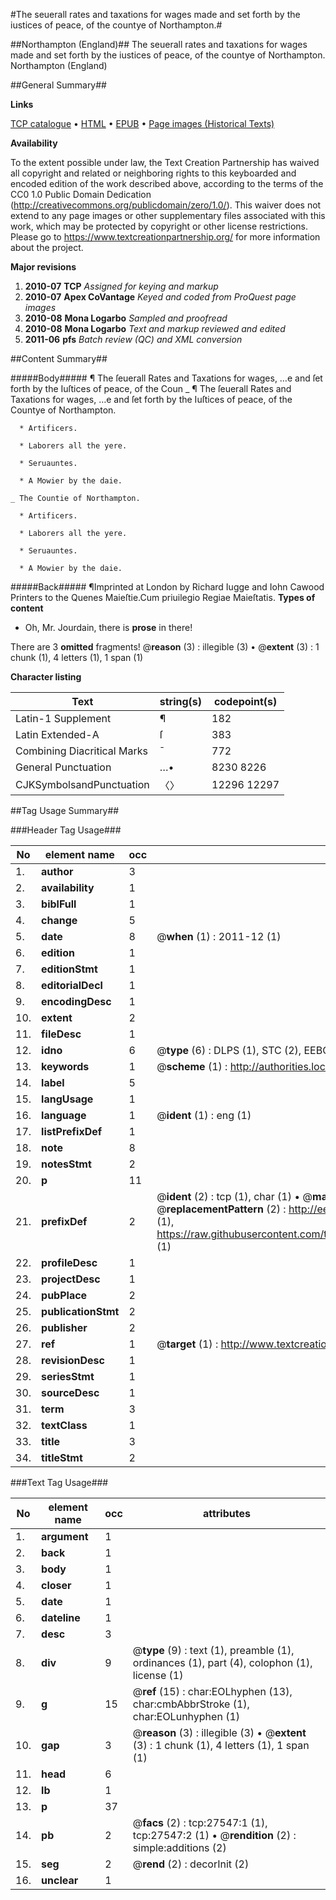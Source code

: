 #The seuerall rates and taxations for wages made and set forth by the iustices of peace, of the countye of Northampton.#

##Northampton (England)##
The seuerall rates and taxations for wages made and set forth by the iustices of peace, of the countye of Northampton.
Northampton (England)

##General Summary##

**Links**

[TCP catalogue](http://www.ota.ox.ac.uk/tcp/)  • 
[HTML](http://tei.it.ox.ac.uk/tcp/Texts-HTML/free/A21/A21687.html)  • 
[EPUB](http://tei.it.ox.ac.uk/tcp/Texts-EPUB/free/A21/A21687.epub) • 
[Page images (Historical Texts)](https://historicaltexts.jisc.ac.uk/eebo-24346309e)

**Availability**

To the extent possible under law, the Text Creation Partnership has waived all copyright and related or neighboring rights to this keyboarded and encoded edition of the work described above, according to the terms of the CC0 1.0 Public Domain Dedication (http://creativecommons.org/publicdomain/zero/1.0/). This waiver does not extend to any page images or other supplementary files associated with this work, which may be protected by copyright or other license restrictions. Please go to https://www.textcreationpartnership.org/ for more information about the project.

**Major revisions**

1. __2010-07__ __TCP__ *Assigned for keying and markup*
1. __2010-07__ __Apex CoVantage__ *Keyed and coded from ProQuest page images*
1. __2010-08__ __Mona Logarbo__ *Sampled and proofread*
1. __2010-08__ __Mona Logarbo__ *Text and markup reviewed and edited*
1. __2011-06__ __pfs__ *Batch review (QC) and XML conversion*

##Content Summary##

#####Body#####
¶ The ſeuerall Rates and Taxations for wages, …e and ſet forth by the Iuſtices of peace, of the Coun
    _ ¶ The ſeuerall Rates and Taxations for wages, …e and ſet forth by the Iuſtices of peace, of the Countye of Northampton.

      * Artificers.

      * Laborers all the yere.

      * Seruauntes.

      * A Mowier by the daie.

    _ The Countie of Northampton.

      * Artificers.

      * Laborers all the yere.

      * Seruauntes.

      * A Mowier by the daie.

#####Back#####
¶Imprinted at London by Richard Iugge and Iohn Cawood Printers to the Quenes Maieſtie.Cum priuilegio Regiae Maieſtatis.
**Types of content**

  * Oh, Mr. Jourdain, there is **prose** in there!

There are 3 **omitted** fragments! 
 @__reason__ (3) : illegible (3)  •  @__extent__ (3) : 1 chunk (1), 4 letters (1), 1 span (1)

**Character listing**


|Text|string(s)|codepoint(s)|
|---|---|---|
|Latin-1 Supplement|¶|182|
|Latin Extended-A|ſ|383|
|Combining             Diacritical Marks|̄|772|
|General Punctuation|…•|8230 8226|
|CJKSymbolsandPunctuation|〈〉|12296 12297|

##Tag Usage Summary##

###Header Tag Usage###

|No|element name|occ|attributes|
|---|---|---|---|
|1.|__author__|3||
|2.|__availability__|1||
|3.|__biblFull__|1||
|4.|__change__|5||
|5.|__date__|8| @__when__ (1) : 2011-12 (1)|
|6.|__edition__|1||
|7.|__editionStmt__|1||
|8.|__editorialDecl__|1||
|9.|__encodingDesc__|1||
|10.|__extent__|2||
|11.|__fileDesc__|1||
|12.|__idno__|6| @__type__ (6) : DLPS (1), STC (2), EEBO-CITATION (1), OCLC (1), VID (1)|
|13.|__keywords__|1| @__scheme__ (1) : http://authorities.loc.gov/ (1)|
|14.|__label__|5||
|15.|__langUsage__|1||
|16.|__language__|1| @__ident__ (1) : eng (1)|
|17.|__listPrefixDef__|1||
|18.|__note__|8||
|19.|__notesStmt__|2||
|20.|__p__|11||
|21.|__prefixDef__|2| @__ident__ (2) : tcp (1), char (1)  •  @__matchPattern__ (2) : ([0-9\-]+):([0-9IVX]+) (1), (.+) (1)  •  @__replacementPattern__ (2) : http://eebo.chadwyck.com/downloadtiff?vid=$1&page=$2 (1), https://raw.githubusercontent.com/textcreationpartnership/Texts/master/tcpchars.xml#$1 (1)|
|22.|__profileDesc__|1||
|23.|__projectDesc__|1||
|24.|__pubPlace__|2||
|25.|__publicationStmt__|2||
|26.|__publisher__|2||
|27.|__ref__|1| @__target__ (1) : http://www.textcreationpartnership.org/docs/. (1)|
|28.|__revisionDesc__|1||
|29.|__seriesStmt__|1||
|30.|__sourceDesc__|1||
|31.|__term__|3||
|32.|__textClass__|1||
|33.|__title__|3||
|34.|__titleStmt__|2||


###Text Tag Usage###

|No|element name|occ|attributes|
|---|---|---|---|
|1.|__argument__|1||
|2.|__back__|1||
|3.|__body__|1||
|4.|__closer__|1||
|5.|__date__|1||
|6.|__dateline__|1||
|7.|__desc__|3||
|8.|__div__|9| @__type__ (9) : text (1), preamble (1), ordinances (1), part (4), colophon (1), license (1)|
|9.|__g__|15| @__ref__ (15) : char:EOLhyphen (13), char:cmbAbbrStroke (1), char:EOLunhyphen (1)|
|10.|__gap__|3| @__reason__ (3) : illegible (3)  •  @__extent__ (3) : 1 chunk (1), 4 letters (1), 1 span (1)|
|11.|__head__|6||
|12.|__lb__|1||
|13.|__p__|37||
|14.|__pb__|2| @__facs__ (2) : tcp:27547:1 (1), tcp:27547:2 (1)  •  @__rendition__ (2) : simple:additions (2)|
|15.|__seg__|2| @__rend__ (2) : decorInit (2)|
|16.|__unclear__|1||

